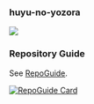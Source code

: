 ### huyu-no-yozora
![](https://github-readme-stats.vercel.app/api?username=huyu-no-yozora&count_private=true&show_icons=true&bg_color=30,e55d87,5fc3e4&title_color=ffffff&icon_color=ffffff&text_color=ffffff)

### Repository Guide
See [RepoGuide](https://github.com/huyu-no-yozora/RepoGuide).

<!-- ![Top Langs](https://github-readme-stats.vercel.app/api/top-langs/?username=huyu-no-yozora&layout=compact) -->
[![RepoGuide Card](https://github-readme-stats.vercel.app/api/pin?username=huyu-no-yozora&repo=RepoGuide&show_icons=true&bg_color=60,004e92,263e47&title_color=ffffff&icon_color=ffffff&text_color=ffffff)](https://github.com/huyu-no-yozora/RepoGuide)


